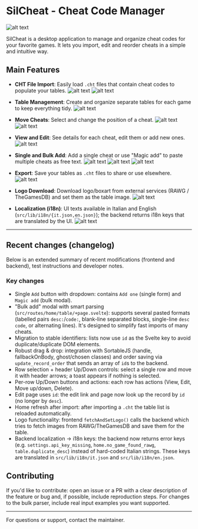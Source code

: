 # SilCheat - Cheat Code Manager

![alt text](image/home.png)

SilCheat is a desktop application to manage and organize cheat codes for your favorite games. It lets you import, edit and reorder cheats in a simple and intuitive way.

## Main Features

- **CHT File Import**: Easily load `.cht` files that contain cheat codes to populate your tables.
![alt text](image/add_new_cht_1.png)
![alt text](image/add_new_cht_2.png)

- **Table Management**: Create and organize separate tables for each game to keep everything tidy.
![alt text](image/cht_view.png)

- **Move Cheats**: Select and change the position of a cheat.
![alt text](image/select_and_move.png)
![alt text](image/moved_cheat.png)

- **View and Edit**: See details for each cheat, edit them or add new ones.
![alt text](image/cheat_view.png)

- **Single and Bulk Add**: Add a single cheat or use "Magic add" to paste multiple cheats as free text.
![alt text](image/create_one_new_cheat.png)
![alt text](image/magic_add_cheat.png)
![alt text](image/cheat_added_with_magic_cheat.png)

- **Export**: Save your tables as `.cht` files to share or use elsewhere.
![alt text](image/export_cht.png)

- **Logo Download**: Download logo/boxart from external services (RAWG / TheGamesDB) and set them as the table image.
![alt text](image/add_image.png)

- **Localization (i18n)**: UI texts available in Italian and English (`src/lib/i18n/{it.json,en.json}`); the backend returns i18n keys that are translated by the UI.
![alt text](image/setting_page.png)

---

## Recent changes (changelog)

Below is an extended summary of recent modifications (frontend and backend), test instructions and developer notes.

### Key changes

- Single `Add` button with dropdown: contains `Add one` (single form) and `Magic add` (bulk modal).
- "Bulk add" modal with smart parsing (`src/routes/home/table/+page.svelte`): supports several pasted formats (labelled pairs `desc:`/`code:`, blank-line separated blocks, single-line `desc code`, or alternating lines). It's designed to simplify fast imports of many cheats.
- Migration to stable identifiers: lists now use `id` as the Svelte key to avoid duplicate/duplicate DOM elements.
- Robust drag & drop: integration with SortableJS (handle, fallbackOnBody, ghost/chosen classes) and order saving via `update_record_order` that sends an array of `id`s to the backend.
- Row selection + header Up/Down controls: select a single row and move it with header arrows; a toast appears if nothing is selected.
- Per-row Up/Down buttons and actions: each row has actions (View, Edit, Move up/down, Delete).
- Edit page uses `id`: the edit link and page now look up the record by `id` (no longer by `desc`).
- Home refresh after import: after importing a `.cht` the table list is reloaded automatically.
- Logo functionality: frontend `fetchAndSetLogo()` calls the backend which tries to fetch images from RAWG/TheGamesDB and save them for the table.
- Backend localization → i18n keys: the backend now returns error keys (e.g. `settings.api_key_missing`, `home.no_game_found_rawg`, `table.duplicate_desc`) instead of hard-coded Italian strings. These keys are translated in `src/lib/i18n/it.json` and `src/lib/i18n/en.json`.

## Contributing

If you'd like to contribute: open an issue or a PR with a clear description of the feature or bug and, if possible, include reproduction steps. For changes to the bulk parser, include real input examples you want supported.

---

For questions or support, contact the maintainer.